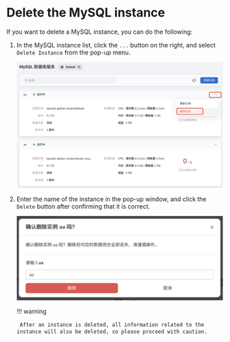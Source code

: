 # Delete the MySQL instance

If you want to delete a MySQL instance, you can do the following:

1. In the MySQL instance list, click the `...` button on the right, and select `Delete Instance` from the pop-up menu.

    ![](../images/delete01.png)

2. Enter the name of the instance in the pop-up window, and click the `Delete` button after confirming that it is correct.

    ![](../images/delete02.png)

    !!! warning

        After an instance is deleted, all information related to the instance will also be deleted, so please proceed with caution.